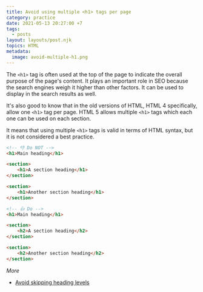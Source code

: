```yaml
---
title: Avoid using multiple <h1> tags per page
category: practice
date: 2021-05-13 20:27:00 +7
tags:
  - posts
layout: layouts/post.njk
topics: HTML
metadata:
  image: avoid-multiple-h1.png
---
```


The `<h1>` tag is often used at the top of the page to indicate the overall purpose of the page's content.
It plays an important role in SEO because the search engines weigh it higher than other factors. It can be used to display in the search results as well.

It's also good to know that in the old versions of HTML, HTML 4 specifically, allow one `<h1>` tag per page. HTML 5 allows multiple `<h1>` tags which each one can be used on each section.

It means that using multiple `<h1>` tags is valid in terms of HTML syntax, but it is not considered a best practice.

```html
<!-- 👎 Do NOT -->
<h1>Main heading</h1>

<section>
    <h1>A section heading</h1>
</section>

<section>
    <h1>Another section heading</h1>
</section>

<!-- 👍 Do -->
<h1>Main heading</h1>

<section>
    <h2>A section heading</h2>
</section>

<section>
    <h2>Another section heading</h2>
</section>
```

_More_

* [Avoid skipping heading levels](/avoid-skipping-heading-levels.html)